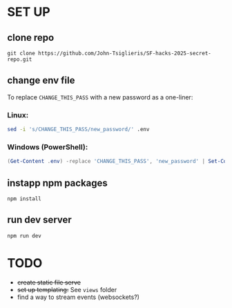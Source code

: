 # SET UP

## clone repo
```
git clone https://github.com/John-Tsiglieris/SF-hacks-2025-secret-repo.git
```

## change env file
To replace `CHANGE_THIS_PASS` with a new password as a one-liner:
### Linux:
```bash
sed -i 's/CHANGE_THIS_PASS/new_password/' .env
```

### Windows (PowerShell):
```powershell
(Get-Content .env) -replace 'CHANGE_THIS_PASS', 'new_password' | Set-Content .env
``` 

## instapp npm packages
```
npm install
```

## run dev server
```
npm run dev
```

# TODO
- ~~create static file serve~~
- ~~set up templating:~~ See `views` folder
- find a way to stream events (websockets?)
